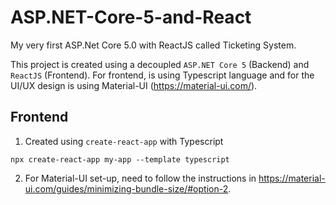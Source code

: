 # ASP.NET-Core-5-and-React

My very first ASP.Net Core 5.0 with ReactJS called Ticketing System.

This project is created using a decoupled `ASP.NET Core 5` (Backend) and `ReactJS` (Frontend). For frontend, is using Typescript language and for the UI/UX design is using Material-UI (<https://material-ui.com/>).

## Frontend

1. Created using `create-react-app` with Typescript

```shell
npx create-react-app my-app --template typescript
```

2. For Material-UI set-up, need to follow the instructions in <https://material-ui.com/guides/minimizing-bundle-size/#option-2>.
